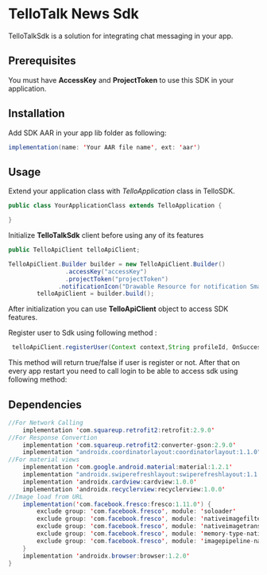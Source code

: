 

# TelloTalk News Sdk 

TelloTalkSdk is a solution for integrating chat messaging in your app.

## Prerequisites
You must have **AccessKey** and **ProjectToken** to use this SDK in your application.

## Installation

Add SDK AAR in your app lib folder as following:

```java
implementation(name: 'Your AAR file name', ext: 'aar')
```

## Usage

Extend your application class with *TelloApplication* class in TelloSDK.

```java
public class YourApplicationClass extends TelloApplication {

}
```


Initialize **TelloTalkSdk** client before using any of its features

```java
public TelloApiClient telloApiClient;

TelloApiClient.Builder builder = new TelloApiClient.Builder()
                .accessKey("accessKey")
                .projectToken("projectToken")
              .notificationIcon("Drawable Resource for notification Small Icon");
        telloApiClient = builder.build();
```
 After initialization you can use **TelloApiClient** object to access SDK features.


Register user to Sdk using following method :
```java
 telloApiClient.registerUser(Context context,String profileId, OnSuccessListener<Boolean> listener)
```
This method will return true/false if user is register or not. After that on every app restart you need to call login to be able to access sdk  using following method:

## Dependencies
```java
//For Network Calling
    implementation 'com.squareup.retrofit2:retrofit:2.9.0'
//For Response Convertion    
    implementation 'com.squareup.retrofit2:converter-gson:2.9.0'
    implementation "androidx.coordinatorlayout:coordinatorlayout:1.1.0"
//For material views
    implementation 'com.google.android.material:material:1.2.1'
    implementation "androidx.swiperefreshlayout:swiperefreshlayout:1.1.0"
    implementation 'androidx.cardview:cardview:1.0.0'
    implementation 'androidx.recyclerview:recyclerview:1.0.0'
//Image load from URL    
    implementation('com.facebook.fresco:fresco:1.11.0') {
        exclude group: 'com.facebook.fresco', module: 'soloader'
        exclude group: 'com.facebook.fresco', module: 'nativeimagefilters'
        exclude group: 'com.facebook.fresco', module: 'nativeimagetranscoder'
        exclude group: 'com.facebook.fresco', module: 'memory-type-native'
        exclude group: 'com.facebook.fresco', module: 'imagepipeline-native'
    }
    implementation 'androidx.browser:browser:1.2.0'
}
```